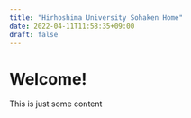 ```yaml
---
title: "Hirhoshima University Sohaken Home"
date: 2022-04-11T11:58:35+09:00
draft: false
---
```


# Welcome!
This is just some content
